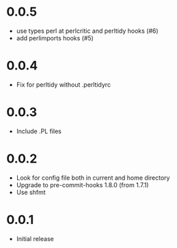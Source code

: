 0.0.5
=====
- use types perl at perlcritic and perltidy hooks (#6)
- add perlimports hooks (#5)

0.0.4
=====
- Fix for perltidy without .perltidyrc

0.0.3
=====
- Include .PL files

0.0.2
=====
- Look for config file both in current and home directory
- Upgrade to pre-commit-hooks 1.8.0 (from 1.7.1)
- Use shfmt

0.0.1
=====
- Initial release
